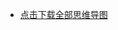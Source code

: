 - [点击下载全部思维导图](https://minhaskamal.github.io/DownGit/#/home?url=https://github.com/shiyanlou/louplus-dm/tree/master/Mindmaps)
